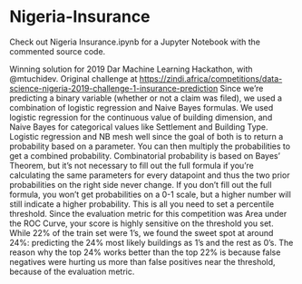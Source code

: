 # Nigeria-Insurance
Check out Nigeria Insurance.ipynb for a Jupyter Notebook with the commented source code. 

Winning solution for 2019 Dar Machine Learning Hackathon, with @mtuchidev. Original challenge at https://zindi.africa/competitions/data-science-nigeria-2019-challenge-1-insurance-prediction
Since we’re predicting a binary variable (whether or not a claim was filed), we used a combination of logistic regression and Naive Bayes formulas. We used logistic regression for the continuous value of building dimension, and Naive Bayes for categorical values like Settlement and Building Type. Logistic regression and NB mesh well since the goal of both is to return a probability based on a parameter. You can then multiply the probabilities to get a combined probability. Combinatorial probability is based on Bayes’ Theorem, but it’s not necessary to fill out the full formula if you’re calculating the same parameters for every datapoint and thus the two prior probabilities on the right side never change. If you don’t fill out the full formula, you won’t get probabilities on a 0-1 scale, but a higher number will still indicate a higher probability. This is all you need to set a percentile threshold. Since the evaluation metric for this competition was Area under the ROC Curve, your score is highly sensitive on the threshold you set. While 22% of the train set were 1’s, we found the sweet spot at around 24%: predicting the 24% most likely buildings as 1’s and the rest as 0’s. The reason why the top 24% works better than the top 22% is because false negatives were hurting us more than false positives near the threshold, because of the evaluation metric. 
